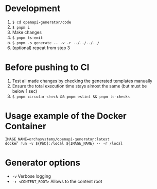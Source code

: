 # Development

1. `$ cd openapi-generator/code`
2. `$ pnpm i`
3. Make changes
4. `$ pnpm ts-emit`
5. `$ pnpm -s generate -- -v -r ../../../../`
6. (optional) repeat from step 3

# Before pushing to CI

1. Test all made changes by checking the generated templates manually
2. Ensure the total execution time stays almost the same (but must be below 1 sec)
3. `$ pnpm circular-check && pnpm eslint && pnpm ts-checks`

# Usage example of the Docker Container

```shell
IMAGE_NAME=orchasystems/openapi-generator:latest
docker run -v ${PWD}:/local ${IMAGE_NAME} -- -r /local
```

# Generator options

- `-v` Verbose logging
- `-r <CONTENT_ROOT>` Allows to the content root
